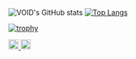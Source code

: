 ![VOID's GitHub stats](https://github-readme-stats.vercel.app/api?username=csenet&count_private=true&show_icons=true&theme=onedark)
[![Top Langs](https://github-readme-stats.vercel.app/api/top-langs/?username=csenet&layout=compact&theme=onedark)](https://github.com/anuraghazra/github-readme-stats)

[![trophy](https://github-profile-trophy.vercel.app/?username=csenet&theme=onedark)](https://github.com/ryo-ma/github-profile-trophy)

<p align="left"> 
   <a href="http://twitter.com/KOU3141592">
    <img height="20" src="https://img.shields.io/twitter/follow/KOU3141592?label=Twitter&logo=twitter&style=flat" />
  </a>
   <a href="https://github.com/csenet">
    <img height="20" src="https://img.shields.io/github/followers/csenet?label=follow&logo=github&style=flat" />
  </a>
</p>
